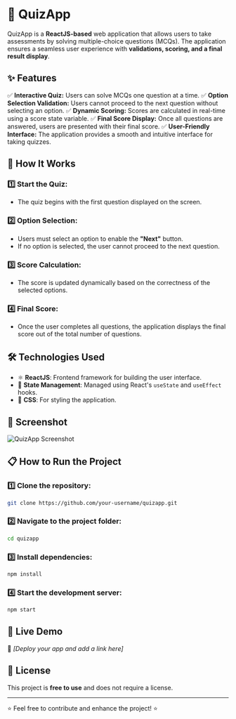 # 🎯 QuizApp

QuizApp is a **ReactJS-based** web application that allows users to take assessments by solving multiple-choice questions (MCQs). The application ensures a seamless user experience with **validations, scoring, and a final result display**.

## ✨ Features
✅ **Interactive Quiz:** Users can solve MCQs one question at a time.
✅ **Option Selection Validation:** Users cannot proceed to the next question without selecting an option.
✅ **Dynamic Scoring:** Scores are calculated in real-time using a score state variable.
✅ **Final Score Display:** Once all questions are answered, users are presented with their final score.
✅ **User-Friendly Interface:** The application provides a smooth and intuitive interface for taking quizzes.

## 🚀 How It Works
### 1️⃣ Start the Quiz:
- The quiz begins with the first question displayed on the screen.

### 2️⃣ Option Selection:
- Users must select an option to enable the **"Next"** button.
- If no option is selected, the user cannot proceed to the next question.

### 3️⃣ Score Calculation:
- The score is updated dynamically based on the correctness of the selected options.

### 4️⃣ Final Score:
- Once the user completes all questions, the application displays the final score out of the total number of questions.

## 🛠️ Technologies Used
- ⚛️ **ReactJS**: Frontend framework for building the user interface.
- 🎯 **State Management**: Managed using React's `useState` and `useEffect` hooks.
- 🎨 **CSS**: For styling the application.

## 📸 Screenshot
![QuizApp Screenshot](https://github.com/user-attachments/assets/372b7b21-d1b9-44af-8d9f-9099edcfa186)

## 📋 How to Run the Project
### 1️⃣ Clone the repository:
```sh
git clone https://github.com/your-username/quizapp.git
```

### 2️⃣ Navigate to the project folder:
```sh
cd quizapp
```

### 3️⃣ Install dependencies:
```sh
npm install
```

### 4️⃣ Start the development server:
```sh
npm start
```

## 🚀 Live Demo
🔗 *[Deploy your app and add a link here]*

## 📜 License
This project is **free to use** and does not require a license.

---
⭐ Feel free to contribute and enhance the project! ⭐
